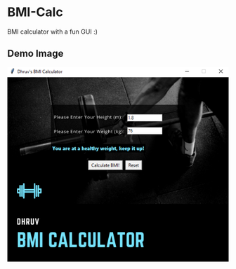 # BMI-Calc
BMI calculator with a fun GUI :)

## Demo Image 
![demo](https://raw.githubusercontent.com/dhruv0304/BMI-Calc/main/BMI%20Calc%20-%20Demo.png)
